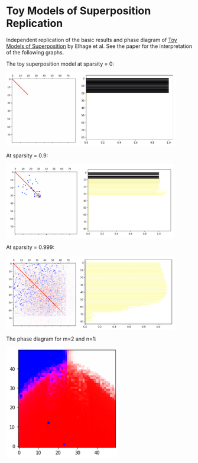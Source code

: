 # Toy Models of Superposition Replication
Independent replication of the basic results and phase diagram of [Toy Models of Superposition](https://transformer-circuits.pub/2022/toy_model/index.html) by Elhage et al. See the paper for the interpretation of the following graphs.

The toy superposition model at sparsity = 0:

<img src="images/sparsity_0_WTW.png" height="200"><img src="images/sparsity_0_features.png" height="200">

At sparsity = 0.9:

<img src="images/sparsity_09_WTW.png" height="200"><img src="images/sparsity_09_features.png" height="200">

At sparsity = 0.999:

<img src="images/sparsity_0999_WTW.png" height="200"><img src="images/sparsity_0999_features.png" height="200">

The phase diagram for m=2 and n=1:

<img src="images/phase_diagram.png" height="300">
